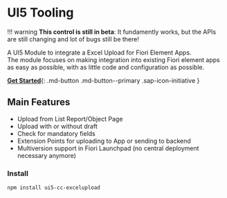 # UI5 Tooling

!!! warning 
        **This control is still in beta**: It fundamently works, but the APIs are still changing and lot of bugs still be there!


A UI5 Module to integrate a Excel Upload for Fiori Element Apps.  
The module focuses on making integration into existing Fiori element apps as easy as possible, with as little code and configuration as possible.

[**Get Started**](./pages/GettingStarted.md){: .md-button .md-button--primary .sap-icon-initiative }

## Main Features

 - Upload from List Report/Object Page
 - Upload with or without draft
 - Check for mandatory fields
 - Extension Points for uploading to App or sending to backend
 - Multiversion support in Fiori Launchpad (no central deployment necessary anymore)


### Install

```sh
npm install ui5-cc-excelupload
```
